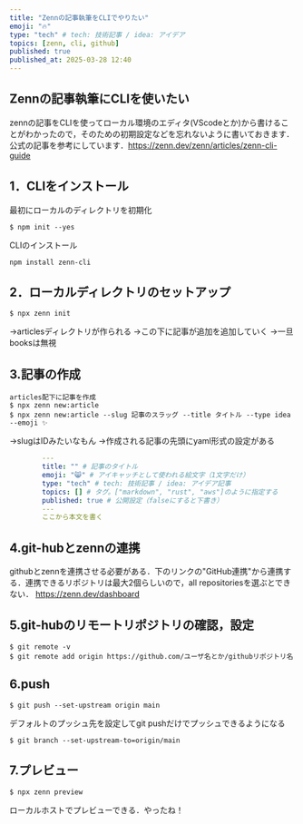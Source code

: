 ```yaml
---
title: "Zennの記事執筆をCLIでやりたい"
emoji: "🔥"
type: "tech" # tech: 技術記事 / idea: アイデア
topics: [zenn, cli, github]
published: true
published_at: 2025-03-28 12:40
---
```


Zennの記事執筆にCLIを使いたい
-----
zennの記事をCLIを使ってローカル環境のエディタ(VScodeとか)から書けることがわかったので，そのための初期設定などを忘れないように書いておきます．公式の記事を参考にしています．https://zenn.dev/zenn/articles/zenn-cli-guide

## 1．CLIをインストール
最初にローカルのディレクトリを初期化
```
$ npm init --yes
```
CLIのインストール
```
npm install zenn-cli
```

## 2．ローカルディレクトリのセットアップ
```
$ npx zenn init
```
->articlesディレクトリが作られる
->この下に記事が追加を追加していく
->一旦booksは無視

## 3.記事の作成
```
articles配下に記事を作成
$ npx zenn new:article
$ npx zenn new:article --slug 記事のスラッグ --title タイトル --type idea --emoji ✨
```
->slugはIDみたいなもん
->作成される記事の先頭にyaml形式の設定がある
```yml
        ---
        title: "" # 記事のタイトル
        emoji: "😸" # アイキャッチとして使われる絵文字（1文字だけ）
        type: "tech" # tech: 技術記事 / idea: アイデア記事
        topics: [] # タグ。["markdown", "rust", "aws"]のように指定する
        published: true # 公開設定（falseにすると下書き）
        ---
        ここから本文を書く
```

## 4.git-hubとzennの連携
githubとzennを連携させる必要がある．下のリンクの"GitHub連携"から連携する．連携できるリポジトリは最大2個らしいので，all repositoriesを選ぶとできない．
https://zenn.dev/dashboard


## 5.git-hubのリモートリポジトリの確認，設定
```
$ git remote -v
$ git remote add origin https://github.com/ユーザ名とか/githubリポジトリ名
```

## 6.push
```
$ git push --set-upstream origin main
```
デフォルトのプッシュ先を設定してgit pushだけでプッシュできるようになる
```
$ git branch --set-upstream-to=origin/main
```

## 7.プレビュー
```
$ npx zenn preview
```
ローカルホストでプレビューできる．やったね！
